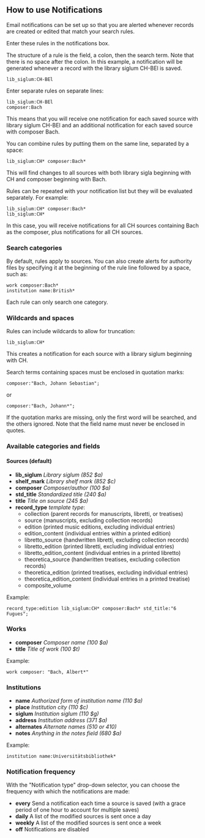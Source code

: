 ## How to use Notifications

Email notifications can be set up so that you are alerted whenever records are created or edited that match your search rules.

Enter these rules in the notifications box.

The structure of a rule is the field, a colon, then the search term. Note that there is no space after the colon. In this example, a notification will be generated whenever a record with the library siglum CH-BEl is saved.

```
lib_siglum:CH-BEl
```

Enter separate rules on separate lines:

```
lib_siglum:CH-BEl
composer:Bach
```

This means that you will receive one notification for each saved source with library siglum CH-BEl and an additional notification for each saved source with composer Bach.

You can combine rules by putting them on the same line, separated by a space:

```
lib_siglum:CH* composer:Bach*
```

This will find changes to all sources with both library sigla beginning with CH and composer beginning with Bach.

Rules can be repeated with your notification list but they will be evaluated separately. For example:

```
lib_siglum:CH* composer:Bach*
lib_siglum:CH*
```

In this case, you will receive notifications for all CH sources containing Bach as the composer, plus notifications for all CH sources.

### Search categories

By default, rules apply to sources. You can also create alerts for authority files by specifying it at the beginning of the rule line followed by a space, such as:

```
work composer:Bach*
institution name:British*
```

Each rule can only search one category.

### Wildcards and spaces

Rules can include wildcards to allow for truncation:

```
lib_siglum:CH*
```

This creates a notification for each source with a library siglum beginning with CH.

Search terms containing spaces must be enclosed in quotation marks:

```
composer:"Bach, Johann Sebastian";
```

or

```
composer:"Bach, Johann*";
```

If the quotation marks are missing, only the first word will be searched, and the others ignored. Note that the field name must never be enclosed in quotes.

### Available categories and fields

#### Sources (default)

* **lib\_siglum** _Library siglum (852 $a)_
* **shelf\_mark** _Library shelf mark (852 $c)_
* **composer** _Composer/author (100 $a)_
* **std\_title** _Standardized title (240 $a)_
* **title** _Title on source (245 $a)_
* **record\_type** _template type_:
    * collection (parent records for manuscripts, libretti, or treatises)
    * source (manuscripts, excluding collection records)
    * edition (printed music editions, excluding individual entries)
    * edition\_content (individual entries within a printed edition)
    * libretto\_source (handwritten libretti, excluding collection records)
    * libretto\_edition (printed libretti, excluding individual entries)
    * libretto\_edition\_content (individual entries in a printed libretto)
    * theoretica\_source (handwritten treatises, excluding collection records)
    * theoretica\_edition (printed treatises, excluding individual entries) 
    * theoretica\_edition\_content (individual entries in a printed treatise)
    * composite\_volume

Example:

```
record_type:edition lib_siglum:CH* composer:Bach* std_title:"6 Fugues";
```

### Works

- **composer** _Composer name (100 $a)_
- **title** _Title of work (100 $t)_

Example:

```
work composer: "Bach, Albert*"
```

### Institutions

- **name** _Authorized form of institution name (110 $a)_
- **place** _Institution city (110 $c)_
- **siglum** _Institution siglum (110 $g)_
- **address** _Institution address (371 $a)_
- **alternates** _Alternate names (510 or 410)_
- **notes** _Anything in the notes field (680 $a)_

Example:

```
institution name:Universitätsbibliothek*
```

### Notification frequency

With the &quot;Notification type&quot; drop-down selector, you can choose the frequency with which the notifications are made:

- **every** Send a notification each time a source is saved (with a grace period of one hour to account for multiple saves)
- **daily** A list of the modified sources is sent once a day
- **weekly** A list of the modified sources is sent once a week
- **off** Notifications are disabled
